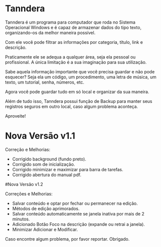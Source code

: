 # Tanndera
Tanndera é um programa para computador que roda no Sistema Operacional Windows e é capaz de armazenar dados do tipo texto, organizando-os da melhor maneira possível. 

Com ele você pode filtrar as informações por categoria, título, link e descrição.

Praticamente ele se adequa a qualquer área, seja ela pessoal ou profissional. A única limitação é a sua imaginação para sua utilização.

Sabe aquela informação importante que você precisa guardar e não pode esquecer? Seja ela um código, um procedimento, uma letra de música, um texto, um tutorial, senha, números, etc.

Agora você pode guardar tudo em só   local e organizar da sua maneira.

Além de tudo isso, Tanndera possui função de Backup para manter seus registros seguros em outro local, caso algum problema aconteça.



Aproveite!


# Nova Versão v1.1

Correção e Melhorias:
 - Corrigido background (fundo preto).
 - Corrigido som de inicialização.
 - Corrigido minimizar e maximizar para barra de tarefas.
 - Corrigido abertura do manual pdf.

#Nova Versão v1.2

Correções e Melhorias:
 - Salvar conteúdo e optar por fechar ou permanecer na edição.
 - Métodos de edição aprimorados.
 - Salvar conteúdo automaticamente se janela inativa por mais de 2 minutos.
 - Adicionado Botão Foco na descrição (expande ou retrai a janela).
 - Minimizar Adicionar e Modificar.

Caso encontre algum problema, por favor reportar. Obrigado.

